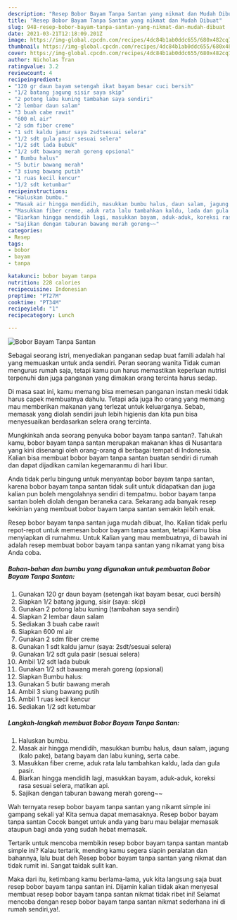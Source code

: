 ```yaml
---
description: "Resep Bobor Bayam Tanpa Santan yang nikmat dan Mudah Dibuat"
title: "Resep Bobor Bayam Tanpa Santan yang nikmat dan Mudah Dibuat"
slug: 948-resep-bobor-bayam-tanpa-santan-yang-nikmat-dan-mudah-dibuat
date: 2021-03-21T12:18:09.201Z
image: https://img-global.cpcdn.com/recipes/4dc84b1ab0ddc655/680x482cq70/bobor-bayam-tanpa-santan-foto-resep-utama.jpg
thumbnail: https://img-global.cpcdn.com/recipes/4dc84b1ab0ddc655/680x482cq70/bobor-bayam-tanpa-santan-foto-resep-utama.jpg
cover: https://img-global.cpcdn.com/recipes/4dc84b1ab0ddc655/680x482cq70/bobor-bayam-tanpa-santan-foto-resep-utama.jpg
author: Nicholas Tran
ratingvalue: 3.2
reviewcount: 4
recipeingredient:
- "120 gr daun bayam setengah ikat bayam besar cuci bersih"
- "1/2 batang jagung sisir saya skip"
- "2 potong labu kuning tambahan saya sendiri"
- "2 lembar daun salam"
- "3 buah cabe rawit"
- "600 ml air"
- "2 sdm fiber creme"
- "1 sdt kaldu jamur saya 2sdtsesuai selera"
- "1/2 sdt gula pasir sesuai selera"
- "1/2 sdt lada bubuk"
- "1/2 sdt bawang merah goreng opsional"
- " Bumbu halus"
- "5 butir bawang merah"
- "3 siung bawang putih"
- "1 ruas kecil kencur"
- "1/2 sdt ketumbar"
recipeinstructions:
- "Haluskan bumbu."
- "Masak air hingga mendidih, masukkan bumbu halus, daun salam, jagung (kalo pake), batang bayam dan labu kuning, serta cabe."
- "Masukkan fiber creme, aduk rata lalu tambahkan kaldu, lada dan gula pasir."
- "Biarkan hingga mendidih lagi, masukkan bayam, aduk-aduk, koreksi rasa sesuai selera, matikan api."
- "Sajikan dengan taburan bawang merah goreng~~"
categories:
- Resep
tags:
- bobor
- bayam
- tanpa

katakunci: bobor bayam tanpa 
nutrition: 228 calories
recipecuisine: Indonesian
preptime: "PT27M"
cooktime: "PT34M"
recipeyield: "1"
recipecategory: Lunch

---
```



![Bobor Bayam Tanpa Santan](https://img-global.cpcdn.com/recipes/4dc84b1ab0ddc655/680x482cq70/bobor-bayam-tanpa-santan-foto-resep-utama.jpg)

Sebagai seorang istri, menyediakan panganan sedap buat famili adalah hal yang memuaskan untuk anda sendiri. Peran seorang  wanita Tidak cuman mengurus rumah saja, tetapi kamu pun harus memastikan keperluan nutrisi terpenuhi dan juga panganan yang dimakan orang tercinta harus sedap.

Di masa  saat ini, kamu memang bisa memesan panganan instan meski tidak harus capek membuatnya dahulu. Tetapi ada juga lho orang yang memang mau memberikan makanan yang terlezat untuk keluarganya. Sebab, memasak yang diolah sendiri jauh lebih higienis dan kita pun bisa menyesuaikan berdasarkan selera orang tercinta. 



Mungkinkah anda seorang penyuka bobor bayam tanpa santan?. Tahukah kamu, bobor bayam tanpa santan merupakan makanan khas di Nusantara yang kini disenangi oleh orang-orang di berbagai tempat di Indonesia. Kalian bisa membuat bobor bayam tanpa santan buatan sendiri di rumah dan dapat dijadikan camilan kegemaranmu di hari libur.

Anda tidak perlu bingung untuk menyantap bobor bayam tanpa santan, karena bobor bayam tanpa santan tidak sulit untuk didapatkan dan juga kalian pun boleh mengolahnya sendiri di tempatmu. bobor bayam tanpa santan boleh diolah dengan beraneka cara. Sekarang ada banyak resep kekinian yang membuat bobor bayam tanpa santan semakin lebih enak.

Resep bobor bayam tanpa santan juga mudah dibuat, lho. Kalian tidak perlu repot-repot untuk memesan bobor bayam tanpa santan, tetapi Kamu bisa menyiapkan di rumahmu. Untuk Kalian yang mau membuatnya, di bawah ini adalah resep membuat bobor bayam tanpa santan yang nikamat yang bisa Anda coba.

<!--inarticleads1-->

##### Bahan-bahan dan bumbu yang digunakan untuk pembuatan Bobor Bayam Tanpa Santan:

1. Gunakan 120 gr daun bayam (setengah ikat bayam besar, cuci bersih)
1. Siapkan 1/2 batang jagung, sisir (saya: skip)
1. Gunakan 2 potong labu kuning (tambahan saya sendiri)
1. Siapkan 2 lembar daun salam
1. Sediakan 3 buah cabe rawit
1. Siapkan 600 ml air
1. Gunakan 2 sdm fiber creme
1. Gunakan 1 sdt kaldu jamur (saya: 2sdt/sesuai selera)
1. Gunakan 1/2 sdt gula pasir (sesuai selera)
1. Ambil 1/2 sdt lada bubuk
1. Gunakan 1/2 sdt bawang merah goreng (opsional)
1. Siapkan  Bumbu halus:
1. Gunakan 5 butir bawang merah
1. Ambil 3 siung bawang putih
1. Ambil 1 ruas kecil kencur
1. Sediakan 1/2 sdt ketumbar




<!--inarticleads2-->

##### Langkah-langkah membuat Bobor Bayam Tanpa Santan:

1. Haluskan bumbu.
1. Masak air hingga mendidih, masukkan bumbu halus, daun salam, jagung (kalo pake), batang bayam dan labu kuning, serta cabe.
1. Masukkan fiber creme, aduk rata lalu tambahkan kaldu, lada dan gula pasir.
1. Biarkan hingga mendidih lagi, masukkan bayam, aduk-aduk, koreksi rasa sesuai selera, matikan api.
1. Sajikan dengan taburan bawang merah goreng~~




Wah ternyata resep bobor bayam tanpa santan yang nikamt simple ini gampang sekali ya! Kita semua dapat memasaknya. Resep bobor bayam tanpa santan Cocok banget untuk anda yang baru mau belajar memasak ataupun bagi anda yang sudah hebat memasak.

Tertarik untuk mencoba membikin resep bobor bayam tanpa santan mantab simple ini? Kalau tertarik, mending kamu segera siapin peralatan dan bahannya, lalu buat deh Resep bobor bayam tanpa santan yang nikmat dan tidak rumit ini. Sangat taidak sulit kan. 

Maka dari itu, ketimbang kamu berlama-lama, yuk kita langsung saja buat resep bobor bayam tanpa santan ini. Dijamin kalian tiidak akan menyesal membuat resep bobor bayam tanpa santan nikmat tidak ribet ini! Selamat mencoba dengan resep bobor bayam tanpa santan nikmat sederhana ini di rumah sendiri,ya!.

